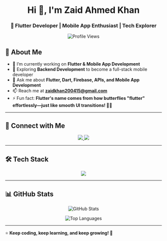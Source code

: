 <h1 align="center">Hi 👋, I'm Zaid Ahmed Khan</h1>
<h3 align="center">🚀 Flutter Developer | Mobile App Enthusiast | Tech Explorer</h3>

<p align="center">
  <img src="https://komarev.com/ghpvc/?username=zaidahmedkhan&label=Profile%20views&color=0e75b6&style=flat" alt="Profile Views" />
</p>

## 🚀 About Me
- 🔭 I’m currently working on **Flutter & Mobile App Development**
- 🌱 Exploring **Backend Development** to become a full-stack mobile developer
- 💬 Ask me about **Flutter, Dart, Firebase, APIs, and Mobile App Development**
- 📫 Reach me at **zaidkhan200415@gmail.com**
- ⚡ Fun fact: **Flutter's name comes from how butterflies "flutter" effortlessly—just like smooth UI transitions! 🦋✨**

---

## 🔗 Connect with Me
<p align="center">
  <a href="https://www.linkedin.com/in/zaid-ahmed-khan-01b180206" target="blank">
    <img src="https://img.shields.io/badge/LinkedIn-0A66C2?style=for-the-badge&logo=linkedin&logoColor=white" />
  </a>
  <a href="https://instagram.com/devv.zaid" target="blank">
    <img src="https://img.shields.io/badge/Instagram-E4405F?style=for-the-badge&logo=instagram&logoColor=white" />
  </a>
</p>

---

## 🛠️ Tech Stack
<p align="center">
  <img src="https://skillicons.dev/icons?i=flutter,dart,firebase,androidstudio,vscode,git,github,figma,aws,mysql,mongodb,sqlite,html,css,js,react,postman" />
</p>

---

## 📊 GitHub Stats
<p align="center">
  <img src="https://github-readme-stats.vercel.app/api?username=zaidahmedkhan&show_icons=true&theme=radical" alt="GitHub Stats" />
</p>

<p align="center">
  <img src="https://github-readme-stats.vercel.app/api/top-langs?username=zaidahmedkhan&layout=compact&theme=radical" alt="Top Languages" />
</p>

---

⭐ **Keep coding, keep learning, and keep growing! 🚀**
